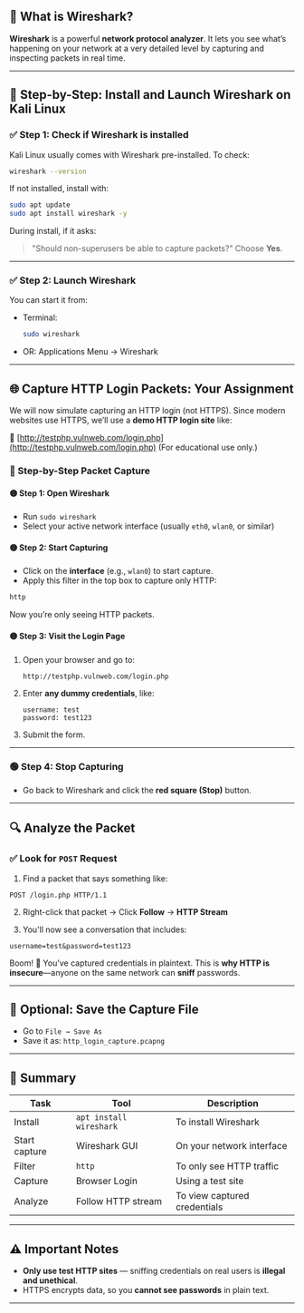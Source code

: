 ## 🧠 **What is Wireshark?**

**Wireshark** is a powerful **network protocol analyzer**. It lets you see what’s happening on your network at a very detailed level by capturing and inspecting packets in real time.

---

## 🔧 **Step-by-Step: Install and Launch Wireshark on Kali Linux**

### ✅ Step 1: Check if Wireshark is installed

Kali Linux usually comes with Wireshark pre-installed. To check:

```bash
wireshark --version
```

If not installed, install with:

```bash
sudo apt update
sudo apt install wireshark -y
```

During install, if it asks:

> "Should non-superusers be able to capture packets?"
> Choose **Yes**.

---

### ✅ Step 2: Launch Wireshark

You can start it from:

* Terminal:

  ```bash
  sudo wireshark
  ```
* OR: Applications Menu → Wireshark

---

## 🌐 **Capture HTTP Login Packets: Your Assignment**

We will now simulate capturing an HTTP login (not HTTPS). Since modern websites use HTTPS, we’ll use a **demo HTTP login site** like:

🔗 [http://testphp.vulnweb.com/login.php](http://testphp.vulnweb.com/login.php)
(For educational use only.)

### 📌 Step-by-Step Packet Capture

#### 🟡 Step 1: Open Wireshark

* Run `sudo wireshark`
* Select your active network interface (usually `eth0`, `wlan0`, or similar)

#### 🟡 Step 2: Start Capturing

* Click on the **interface** (e.g., `wlan0`) to start capture.
* Apply this filter in the top box to capture only HTTP:

```bash
http
```

Now you’re only seeing HTTP packets.

#### 🟡 Step 3: Visit the Login Page

1. Open your browser and go to:

   ```
   http://testphp.vulnweb.com/login.php
   ```

2. Enter **any dummy credentials**, like:

   ```
   username: test
   password: test123
   ```

3. Submit the form.

---

### 🟢 Step 4: Stop Capturing

* Go back to Wireshark and click the **red square (Stop)** button.

---

## 🔍 **Analyze the Packet**

### ✅ Look for `POST` Request

1. Find a packet that says something like:

```
POST /login.php HTTP/1.1
```

2. Right-click that packet → Click **Follow** → **HTTP Stream**

3. You'll now see a conversation that includes:

```
username=test&password=test123
```

Boom! 🎯 You’ve captured credentials in plaintext. This is **why HTTP is insecure**—anyone on the same network can **sniff** passwords.

---

## 📁 Optional: Save the Capture File

* Go to `File → Save As`
* Save it as: `http_login_capture.pcapng`

---

## 📖 Summary

| Task          | Tool                    | Description                  |
| ------------- | ----------------------- | ---------------------------- |
| Install       | `apt install wireshark` | To install Wireshark         |
| Start capture | Wireshark GUI           | On your network interface    |
| Filter        | `http`                  | To only see HTTP traffic     |
| Capture       | Browser Login           | Using a test site            |
| Analyze       | Follow HTTP stream      | To view captured credentials |

---

## ⚠️ Important Notes

* **Only use test HTTP sites** — sniffing credentials on real users is **illegal and unethical**.
* HTTPS encrypts data, so you **cannot see passwords** in plain text.

---

